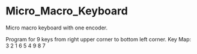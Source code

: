 # Micro_Macro_Keyboard
Micro macro keyboard with one encoder. 

Program for 9 keys from right upper corner to bottom left corner. 
Key Map: 
3 2 1
6 5 4
9 8 7
